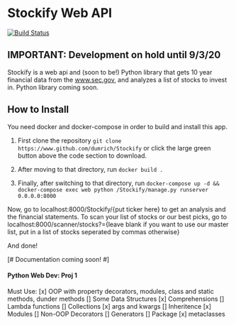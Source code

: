 # Stockify Web API
[![Build Status](https://travis-ci.com/dumrich/Stockify.svg?token=zTi4VzdoZNq1JFVnvzyd&branch=master)](https://travis-ci.com/dumrich/Stockify)

## **IMPORTANT**: Development on hold until 9/3/20


Stockify is a web api and (soon to be!) Python library that gets 10 year financial data from the www.sec.gov, and analyzes a list of stocks to invest in.  Python library coming soon.

## How to Install
You need docker and docker-compose in order to build and install this app.

1. First clone the repository
`git clone https://www.github.com/dumrich/Stockify` or click the large green button above the code section to download.

2. After moving to that directory, run `docker build .`

3. Finally, after switching to that directory, run `docker-compose up -d && docker-compose exec web python /Stockify/manage.py runserver 0.0.0.0:8000`

Now, go to localhost:8000/Stockify/{put ticker here} to get an analysis and the financial statements.  To scan your list of stocks or our best picks, go to localhost:8000/scanner/stocks?={leave blank if you want to use our master list, put in a list of stocks seperated by commas otherwise}

And done!

[# Documentation coming soon! #]



#### Python Web Dev: Proj 1
Must Use:
[x] OOP with property decorators, modules, class and static methods, dunder methods
[] Some Data Structures
[x] Comprehensions
[] Lambda functions
[] Collections
[x] args and kwargs
[] Inheritence
[x] Modules
[] Non-OOP Decorators
[] Generators
[] Package
[x] metaclasses 
